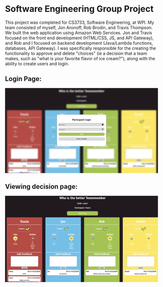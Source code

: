 # Software Engineering Group Project

This project was completed for CS3733, Software Engineering, at WPI. My team consisted of myself, Jon Aronoff, Rob Brodin, and Travis Thompson. We built the web application using Amazon Web Services. Jon and Travis focused on the front end development (HTML/CSS, JS, and API Gateway), and Rob and I focused on backend development (Java/Lambda functions, databases, API Gateway). I was specifically responsible for the creating the functionality to approve and delete "choices" (ie a decision that a team makes, such as "what is your favorite flavor of ice cream?"), along with the ability to create users and login.

## Login Page:
![](screenshotLogin.png)

## Viewing decision page:
![](screenshotChoice.png)
